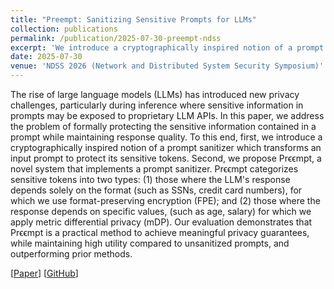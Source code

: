 ```yaml
---
title: "Preempt: Sanitizing Sensitive Prompts for LLMs"
collection: publications
permalink: /publication/2025-07-30-preempt-ndss
excerpt: 'We introduce a cryptographically inspired notion of a prompt sanitizer which transforms an input prompt to protect its sensitive tokens.'
date: 2025-07-30
venue: 'NDSS 2026 (Network and Distributed System Security Symposium)'
---
```

The rise of large language models (LLMs) has introduced new privacy challenges, particularly during inference where sensitive information in prompts may be exposed to proprietary LLM APIs. In this paper, we address the problem of formally protecting the sensitive information contained in a prompt while maintaining response quality. To this end, first, we introduce a cryptographically inspired notion of a prompt sanitizer which transforms an input prompt to protect its sensitive tokens. Second, we propose Prϵϵmpt, a novel system that implements a prompt sanitizer. Prϵϵmpt categorizes sensitive tokens into two types: (1) those where the LLM's response depends solely on the format (such as SSNs, credit card numbers), for which we use format-preserving encryption (FPE); and (2) those where the response depends on specific values, (such as age, salary) for which we apply metric differential privacy (mDP). Our evaluation demonstrates that Prϵϵmpt is a practical method to achieve meaningful privacy guarantees, while maintaining high utility compared to unsanitized prompts, and outperforming prior methods.

[[Paper](https://arxiv.org/abs/2504.05147)] [[GitHub](https://github.com/danshumaan/preempt)]

<!-- Recommended citation: Your Name, You. (2015). "Paper Title Number 3." <i>Journal 1</i>. 1(3). -->
